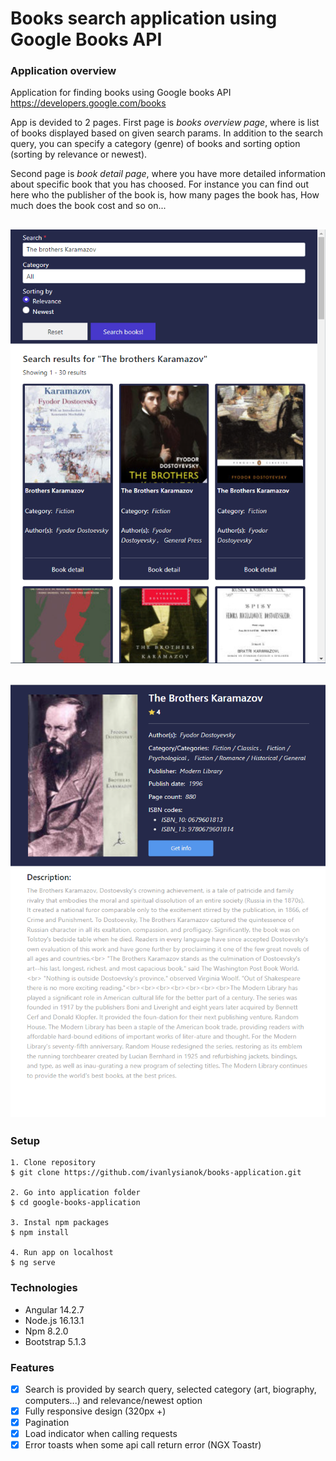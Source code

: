 # Books search application using Google Books API

### Application overview

Application for finding books using Google books API https://developers.google.com/books

App is devided to 2 pages. First page is *books overview page*, where is list of books displayed based on given search params. In addition to the search query, you can specify a category (genre) of books and sorting option (sorting by relevance or newest). 

Second page is *book detail page*, where you have more detailed information about specific book that you has choosed. For instance you can find out here who the publisher of the book is, how many pages the book has, How much does the book cost and so on...



## ![Alt text](/google-books-application/src/assets/application_preview_photo_01.png?raw=true "Overview page")

## ![Alt text](/google-books-application/src/assets/application_preview_photo_02.png?raw=true "Detailed page")

### Setup

```
1. Clone repository
$ git clone https://github.com/ivanlysianok/books-application.git

2. Go into application folder
$ cd google-books-application

3. Instal npm packages
$ npm install

4. Run app on localhost
$ ng serve
```

### Technologies

- Angular 14.2.7
- Node.js 16.13.1
- Npm 8.2.0
- Bootstrap 5.1.3

### Features

- [X] Search is provided by search query, selected category (art, biography, computers...) and relevance/newest option
- [X] Fully responsive design (320px +)
- [X] Pagination
- [X] Load indicator when calling requests
- [X] Error toasts when some api call return error (NGX Toastr)
